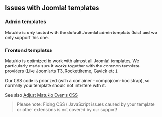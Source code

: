 ## Issues with Joomla! templates

### Admin templates

Matukio is only tested with the default Joomla! admin template (Isis) and we only support this one.

### Frontend templates

Matukio is optimized to work with almost all Joomla! templates. We particularly made sure it works together with the common template providers (Like Joomlarts T3, Rockettheme, Gavick etc.).

Our CSS code is priorized (with a container - compojoom-bootstrap), so normally your template should not interfere with it.

See also [Adjust Matukio Events CSS](adjust_css.md)

> Please note: Fixing CSS / JavaScript issues caused by your template or other extensions is not covered by our support!